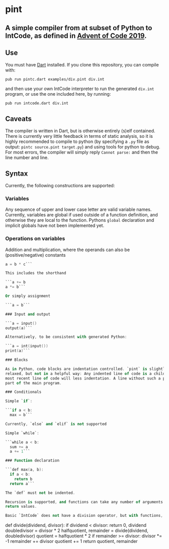 # pint

## A simple compiler from at subset of Python to IntCode, as defined in [Advent of Code 2019](https://adventofcode.com/2019/day/9). 

## Use

You must have [Dart](https://dart.dev) installed. If you clone this repository, you can compile with:

```pub run pintc.dart examples/div.pint div.int```

and then use your own IntCode interpreter to run the generated `div.int` program, or use the one included here, by running:

```pub run intcode.dart div.int```

## Caveats

The compiler is written in Dart, but is otherwise entirely (s)elf contained.
There is currently very little feedback in terms of static analysis, so it is
highly recommended to compile to python (by specifying a `.py` file as output:
`pintc source.pint target.py`) and using tools for python to debug. For most
errors, the compiler will simply reply `Cannot parse:` and then the line number
and line.

## Syntax

Currently, the following constructions are supported:

### Variables

Any sequence of upper and lower case letter are valid variable names.
Currently, variables are global if used outside of a function definition, and
otherwise they are local to the function. Pythons `global` declaration and
implicit globals have not been implemented yet.

### Operations on variables

Addition and multiplication, where the operands can also be (positive/negative) constants

```a = b + c
a = b * c```

This includes the shorthand

```a += b
a *= b```

Or simply assignment

```a = b```

### Input and output

```a = input()
output(a)```

Alternatively, to be consistent with generated Python:

```a = int(input())
print(a)```

### Blocks

As in Python, code blocks are indentation controlled. `pint` is slightly more
relaxed, but not in a helpful way: Any indented line of code is a child of the
most recent line of code will less indentation. A line without such a parent is
part of the main program.

### Conditionals

Simple `if`:

```if a < b:
  max = b```

Currently, `else` and `elif` is not supported

Simple `while`:

```while a < b:
  sum += a
  a += 1```

### Function declaration

```def max(a, b):
  if a < b:
    return b
  return a```

The `def` must not be indented.

Recursion is supported, and functions can take any number of arguments and
return values.

Basic `IntCode` does not have a division operator, but with functions, we can write our own:

```
def divide(dividend, divisor):
  if dividend < divisor:
    return 0, dividend
  doubledivisor = divisor * 2
  halfquotient, remainder = divide(dividend, doubledivisor)
  quotient = halfquotient * 2
  if remainder >= divisor:
    divisor *= -1
    remainder += divisor
    quotient += 1
  return quotient, remainder
```
